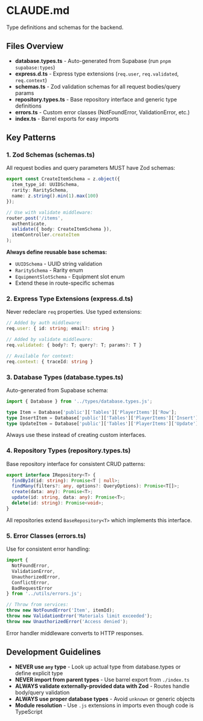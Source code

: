 # CLAUDE.md

Type definitions and schemas for the backend.

## Files Overview

- **database.types.ts** - Auto-generated from Supabase (run `pnpm supabase:types`)
- **express.d.ts** - Express type extensions (`req.user`, `req.validated`, `req.context`)
- **schemas.ts** - Zod validation schemas for all request bodies/query params
- **repository.types.ts** - Base repository interface and generic type definitions
- **errors.ts** - Custom error classes (NotFoundError, ValidationError, etc.)
- **index.ts** - Barrel exports for easy imports

## Key Patterns

### 1. Zod Schemas (schemas.ts)

All request bodies and query parameters MUST have Zod schemas:

```typescript
export const CreateItemSchema = z.object({
  item_type_id: UUIDSchema,
  rarity: RaritySchema,
  name: z.string().min(1).max(100)
});

// Use with validate middleware:
router.post('/items',
  authenticate,
  validate({ body: CreateItemSchema }),
  itemController.createItem
);
```

**Always define reusable base schemas:**
- `UUIDSchema` - UUID string validation
- `RaritySchema` - Rarity enum
- `EquipmentSlotSchema` - Equipment slot enum
- Extend these in route-specific schemas

### 2. Express Type Extensions (express.d.ts)

Never redeclare `req` properties. Use typed extensions:

```typescript
// Added by auth middleware:
req.user: { id: string; email?: string }

// Added by validate middleware:
req.validated: { body?: T; query?: T; params?: T }

// Available for context:
req.context: { traceId: string }
```

### 3. Database Types (database.types.ts)

Auto-generated from Supabase schema:

```typescript
import { Database } from '../types/database.types.js';

type Item = Database['public']['Tables']['PlayerItems']['Row'];
type InsertItem = Database['public']['Tables']['PlayerItems']['Insert'];
type UpdateItem = Database['public']['Tables']['PlayerItems']['Update'];
```

Always use these instead of creating custom interfaces.

### 4. Repository Types (repository.types.ts)

Base repository interface for consistent CRUD patterns:

```typescript
export interface IRepository<T> {
  findById(id: string): Promise<T | null>;
  findMany(filters?: any, options?: QueryOptions): Promise<T[]>;
  create(data: any): Promise<T>;
  update(id: string, data: any): Promise<T>;
  delete(id: string): Promise<void>;
}
```

All repositories extend `BaseRepository<T>` which implements this interface.

### 5. Error Classes (errors.ts)

Use for consistent error handling:

```typescript
import {
  NotFoundError,
  ValidationError,
  UnauthorizedError,
  ConflictError,
  BadRequestError
} from '../utils/errors.js';

// Throw from services:
throw new NotFoundError('Item', itemId);
throw new ValidationError('Materials limit exceeded');
throw new UnauthorizedError('Access denied');
```

Error handler middleware converts to HTTP responses.

## Development Guidelines

- **NEVER use `any` type** - Look up actual type from database.types or define explicit type
- **NEVER import from parent types** - Use barrel export from `./index.ts`
- **ALWAYS validate externally-provided data with Zod** - Routes handle body/query validation
- **ALWAYS use proper database types** - Avoid `unknown` or generic objects
- **Module resolution** - Use `.js` extensions in imports even though code is TypeScript
